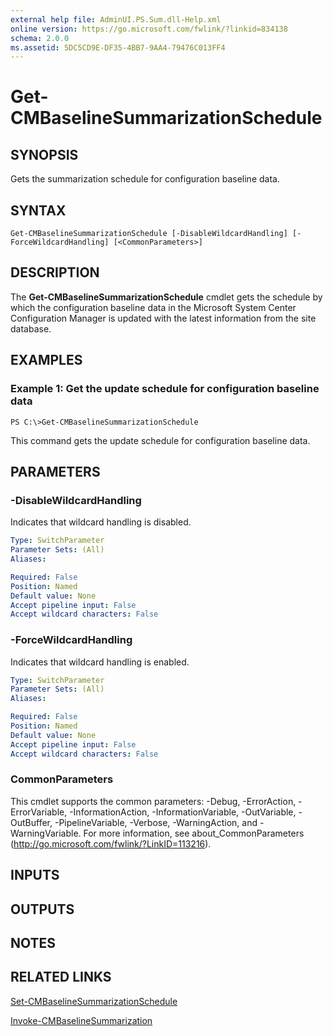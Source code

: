 ```yaml
---
external help file: AdminUI.PS.Sum.dll-Help.xml
online version: https://go.microsoft.com/fwlink/?linkid=834138
schema: 2.0.0
ms.assetid: 5DC5CD9E-DF35-4BB7-9AA4-79476C013FF4
---
```


# Get-CMBaselineSummarizationSchedule

## SYNOPSIS
Gets the summarization schedule for configuration baseline data.

## SYNTAX

```
Get-CMBaselineSummarizationSchedule [-DisableWildcardHandling] [-ForceWildcardHandling] [<CommonParameters>]
```

## DESCRIPTION
The **Get-CMBaselineSummarizationSchedule** cmdlet gets the schedule by which the configuration baseline data in the Microsoft System Center Configuration Manager is updated with the latest information from the site database.

## EXAMPLES

### Example 1: Get the update schedule for configuration baseline data
```
PS C:\>Get-CMBaselineSummarizationSchedule
```

This command gets the update schedule for configuration baseline data.

## PARAMETERS

### -DisableWildcardHandling
Indicates that wildcard handling is disabled.

```yaml
Type: SwitchParameter
Parameter Sets: (All)
Aliases: 

Required: False
Position: Named
Default value: None
Accept pipeline input: False
Accept wildcard characters: False
```

### -ForceWildcardHandling
Indicates that wildcard handling is enabled.

```yaml
Type: SwitchParameter
Parameter Sets: (All)
Aliases: 

Required: False
Position: Named
Default value: None
Accept pipeline input: False
Accept wildcard characters: False
```

### CommonParameters
This cmdlet supports the common parameters: -Debug, -ErrorAction, -ErrorVariable, -InformationAction, -InformationVariable, -OutVariable, -OutBuffer, -PipelineVariable, -Verbose, -WarningAction, and -WarningVariable. For more information, see about_CommonParameters (http://go.microsoft.com/fwlink/?LinkID=113216).

## INPUTS

## OUTPUTS

## NOTES

## RELATED LINKS

[Set-CMBaselineSummarizationSchedule](./Set-CMBaselineSummarizationSchedule.md)

[Invoke-CMBaselineSummarization](./Invoke-CMBaselineSummarization.md)


